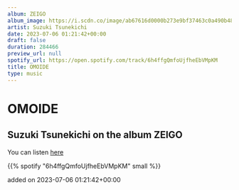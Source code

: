 ```yaml
---
album: ZEIGO
album_image: https://i.scdn.co/image/ab67616d0000b273e9bf37463c0a490b483969b3
artist: Suzuki Tsunekichi
date: 2023-07-06 01:21:42+00:00
draft: false
duration: 284466
preview_url: null
spotify_url: https://open.spotify.com/track/6h4ffgQmfoUjfheEbVMpKM
title: OMOIDE
type: music
---
```



# OMOIDE

## Suzuki Tsunekichi on the album ZEIGO

You can listen [here](https://open.spotify.com/track/6h4ffgQmfoUjfheEbVMpKM)

{{% spotify "6h4ffgQmfoUjfheEbVMpKM" small %}}

added on 2023-07-06 01:21:42+00:00